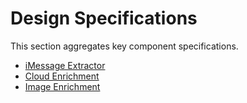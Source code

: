 # Design Specifications

This section aggregates key component specifications.

- [iMessage Extractor](imessage-extractor.md)
- [Cloud Enrichment](cloud-enrichment.md)
- [Image Enrichment](image-enrichment.md)

